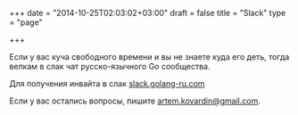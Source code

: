 +++
date = "2014-10-25T02:03:02+03:00"
draft = false
title = "Slack"
type = "page"

+++

Если у вас куча свободного времени и вы не знаете куда его деть, тогда велкам в слак чат русско-язычного Go сообщества.

Для получения инвайта в слак <a href="http://slack.golang-ru.com">slack.golang-ru.com</a>

Если у вас остались вопросы, пишите <a href="mailto:artem.kovardin@gmail.com">artem.kovardin@gmail.com</a>.
